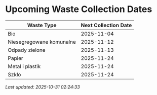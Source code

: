 # Upcoming Waste Collection Dates

| Waste Type | Next Collection Date |
|------------|----------------------|
| Bio | 2025-11-04 |
| Niesegregowane komunalne | 2025-11-12 |
| Odpady zielone | 2025-11-13 |
| Papier | 2025-11-24 |
| Metal i plastik | 2025-11-24 |
| Szkło | 2025-11-24 |


*Last updated: 2025-10-31 02:24:33*
